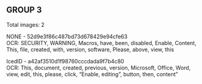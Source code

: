 ## GROUP 3
Total images: 2  

NONE - 52d9e3f86c487bd73d678429e94cfe63  
OCR: SECURITY, WARNING, Macros, have, been, disabled, Enable, Content, This, file, created, with, version, software, Please, above, view, this  

IcedID - a42af3510d1f98760cccdada9f7b4c80  
OCR: This, document, created, previous, version, Microsoft, Office, Word, view, edit, this, please, click, “Enable, editing”, button, then, content”  

